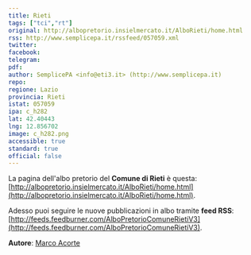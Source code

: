 ```yaml
---
title: Rieti
tags: ["tci","rt"]
original: http://albopretorio.insielmercato.it/AlboRieti/home.html
rss: http://www.semplicepa.it/rssfeed/057059.xml
twitter: 
facebook: 
telegram: 
pdf: 
author: SemplicePA <info@eti3.it> (http://www.semplicepa.it)
repo: 
regione: Lazio
provincia: Rieti
istat: 057059
ipa: c_h282
lat: 42.40443
lng: 12.856702
image: c_h282.png
accessible: true
standard: true
official: false
---
```


La pagina dell'albo pretorio del **Comune di Rieti** è questa: [http://albopretorio.insielmercato.it/AlboRieti/home.html](http://albopretorio.insielmercato.it/AlboRieti/home.html).

Adesso puoi seguire le nuove pubblicazioni in albo tramite **feed RSS**: [http://feeds.feedburner.com/AlboPretorioComuneRietiV3](http://feeds.feedburner.com/AlboPretorioComuneRietiV3).


**Autore**: [Marco Acorte](https://twitter.com/acor3)
